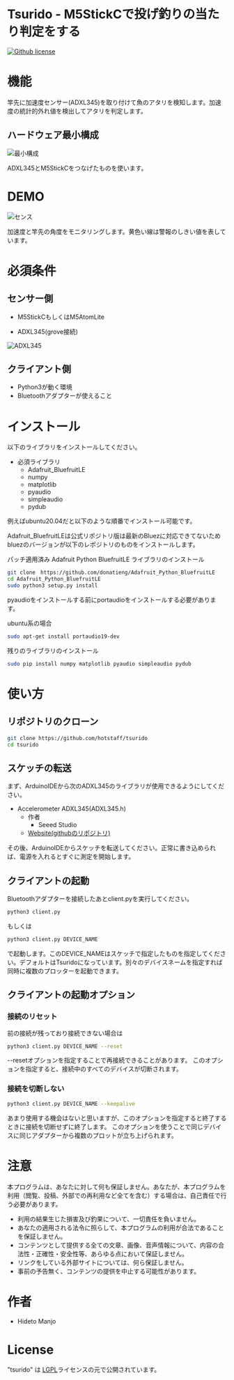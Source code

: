 # Tsurido - M5StickCで投げ釣りの当たり判定をする

[![Github license](https://img.shields.io/github/license/hotstaff/tsurido)](https://github.com/hotstaff/tsurido/)

# 機能

竿先に加速度センサー(ADXL345)を取り付けて魚のアタリを検知します。加速度の統計的外れ値を検出してアタリを判定します。

## ハードウェア最小構成

![最小構成](doc/minimum.png)

ADXL345とM5StickCをつなげたものを使います。

# DEMO

![センス](sense.png)

加速度と竿先の角度をモニタリングします。黄色い線は警報のしきい値を表しています。

# 必須条件

## センサー側

* M5StickCもしくはM5AtomLite

* ADXL345(grove接続)

![ADXL345](doc/adxl345.png)

## クライアント側

* Python3が動く環境
* Bluetoothアダプターが使えること

# インストール

以下のライブラリをインストールしてください。

* 必須ライブラリ
  - Adafruit_BluefruitLE
  - numpy
  - matplotlib
  - pyaudio  
  - simpleaudio
  - pydub

例えばubuntu20.04だと以下のような順番でインストール可能です。

Adafruit_BluefruitLEは公式リポジトリ版は最新のBluezに対応できてないためbluezのバージョンが以下のレポジトリのものをインストールします。

パッチ適用済み Adafruit Python BluefruitLE ライブラリのインストール

```bash
git clone　https://github.com/donatieng/Adafruit_Python_BluefruitLE
cd Adafruit_Python_BluefruitLE
sudo python3 setup.py install
```

pyaudioをインストールする前にportaudioをインストールする必要があります。

ubuntu系の場合
```bash
sudo apt-get install portaudio19-dev
```

残りのライブラリのインストール

```bash
sudo pip install numpy matplotlib pyaudio simpleaudio pydub
```

# 使い方

## リポジトリのクローン

```bash
git clone https://github.com/hotstaff/tsurido
cd tsurido
```

## スケッチの転送

まず、ArduinoIDEから次のADXL345のライブラリが使用できるようにしてください。

- Accelerometer ADXL345(ADXL345.h)
     - 作者
         - Seeed Studio
     - [Website(githubのリポジトリ)](https://github.com/Seeed-Studio/Accelerometer_ADXL345)

その後、ArduinoIDEからスケッチを転送してください。正常に書き込められば、電源を入れるとすぐに測定を開始します。

## クライアントの起動

Bluetoothアダプターを接続したあとclient.pyを実行してください。

```bash
python3 client.py
```

もしくは

```bash
python3 client.py DEVICE_NAME
```

で起動します。このDEVICE_NAMEはスケッチで指定したものを指定してください。デフォルトはTsuridoになっています。別々のデバイスネームを指定すれば同時に複数のプロッターを起動できます。

## クライアントの起動オプション

### 接続のリセット

前の接続が残っており接続できない場合は

```bash
python3 client.py DEVICE_NAME --reset
```

--resetオプションを指定することで再接続できることがあります。
このオプションを指定すると、接続中のすべてのデバイスが切断されます。

### 接続を切断しない

```bash
python3 client.py DEVICE_NAME --keepalive
``` 

あまり使用する機会はないと思いますが、このオプションを指定すると終了するときに接続を切断せずに終了します。
このオプションを使うことで同じデバイスに同じアダプターから複数のプロットが立ち上げられます。


# 注意

本プログラムは、あなたに対して何も保証しません。あなたが、本プログラムを利用（閲覧、投稿、外部での再利用など全てを含む）する場合は、自己責任で行う必要があります。

- 利用の結果生じた損害及び釣果について、一切責任を負いません。
- あなたの適用される法令に照らして、本プログラムの利用が合法であることを保証しません。
- コンテンツとして提供する全ての文章、画像、音声情報について、内容の合法性・正確性・安全性等、あらゆる点において保証しません。
- リンクをしている外部サイトについては、何ら保証しません。
- 事前の予告無く、コンテンツの提供を中止する可能性があります。

# 作者

* Hideto Manjo

# License

"tsurido" は [LGPL](./LICENCE)ライセンスの元で公開されています。
